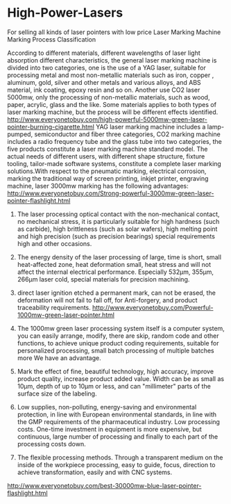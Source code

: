 # High-Power-Lasers
For selling all kinds of laser pointers with low price
Laser Marking Machine Marking Process Classification

According to different materials, different wavelengths of laser light absorption different characteristics, the general laser marking machine is divided into two categories, one is the use of a YAG laser, suitable for processing metal and most non-metallic materials such as iron, copper , aluminum, gold, silver and other metals and various alloys, and ABS material, ink coating, epoxy resin and so on. Another use CO2 laser 5000mw, only the processing of non-metallic materials, such as wood, paper, acrylic, glass and the like. Some materials applies to both types of laser marking machine, but the process will be different effects identified.
http://www.everyonetobuy.com/high-powerful-5000mw-green-laser-pointer-burning-cigarette.html
YAG laser marking machine includes a lamp-pumped, semiconductor and fiber three categories, CO2 marking machine includes a radio frequency tube and the glass tube into two categories, the five products constitute a laser marking machine standard model. The actual needs of different users, with different shape structure, fixture tooling, tailor-made software systems, constitute a complete laser marking solutions.With respect to the pneumatic marking, electrical corrosion, marking the traditional way of screen printing, inkjet printer, engraving machine, laser 3000mw marking has the following advantages:
http://www.everyonetobuy.com/Strong-powerful-3000mw-green-laser-pointer-flashlight.html
1. The laser processing optical contact with the non-mechanical contact, no mechanical stress, it is particularly suitable for high hardness (such as carbide), high brittleness (such as solar wafers), high melting point and high precision (such as precision bearings) special requirements high and other occasions.

2. The energy density of the laser processing of large, time is short, small heat-affected zone, heat deformation small, heat stress and will not affect the internal electrical performance. Especially 532μm, 355μm, 266μm laser cold, special materials for precision machining.

3. direct laser ignition etched a permanent mark, can not be erased, the deformation will not fail to fall off, for Anti-forgery, and product traceability requirements.
http://www.everyonetobuy.com/Powerful-1000mw-green-laser-pointer.html
4. The 1000mw green laser processing system itself is a computer system, you can easily arrange, modify, there are skip, random code and other functions, to achieve unique product coding requirements, suitable for personalized processing, small batch processing of multiple batches more We have an advantage.

5. Mark the effect of fine, beautiful technology, high accuracy, improve product quality, increase product added value. Width can be as small as 10μm, depth of up to 10μm or less, and can "millimeter" parts of the surface size of the labeling.

6. Low supplies, non-polluting, energy-saving and environmental protection, in line with European environmental standards, in line with the GMP requirements of the pharmaceutical industry. Low processing costs. One-time investment in equipment is more expensive, but continuous, large number of processing and finally to each part of the processing costs down.

7. The flexible processing methods. Through a transparent medium on the inside of the workpiece processing, easy to guide, focus, direction to achieve transformation, easily and with CNC systems.

http://www.everyonetobuy.com/best-30000mw-blue-laser-pointer-flashlight.html
